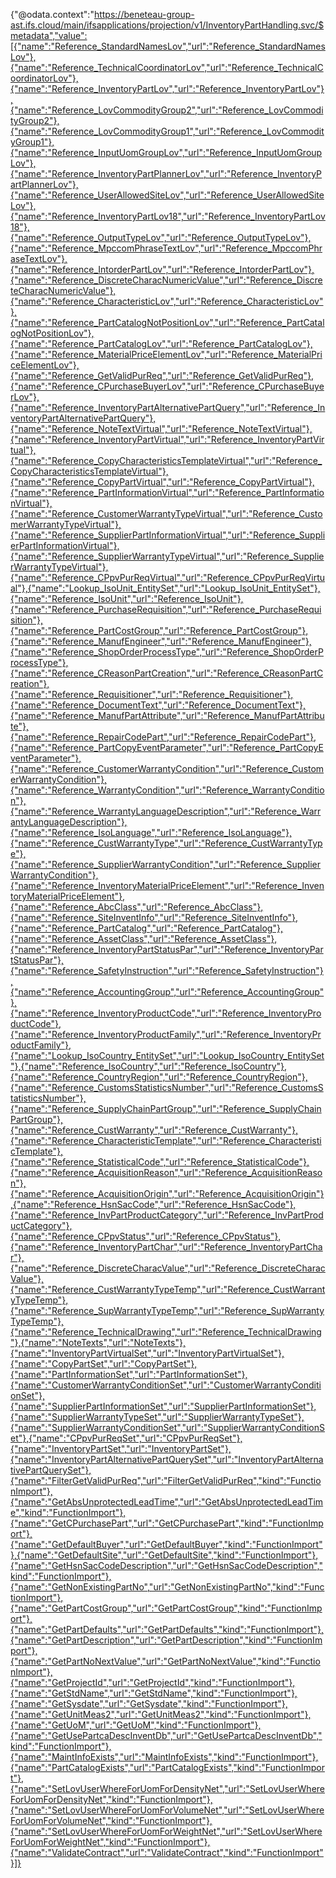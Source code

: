 {"@odata.context":"https://beneteau-group-ast.ifs.cloud/main/ifsapplications/projection/v1/InventoryPartHandling.svc/$metadata","value":[{"name":"Reference_StandardNamesLov","url":"Reference_StandardNamesLov"},{"name":"Reference_TechnicalCoordinatorLov","url":"Reference_TechnicalCoordinatorLov"},{"name":"Reference_InventoryPartLov","url":"Reference_InventoryPartLov"},{"name":"Reference_LovCommodityGroup2","url":"Reference_LovCommodityGroup2"},{"name":"Reference_LovCommodityGroup1","url":"Reference_LovCommodityGroup1"},{"name":"Reference_InputUomGroupLov","url":"Reference_InputUomGroupLov"},{"name":"Reference_InventoryPartPlannerLov","url":"Reference_InventoryPartPlannerLov"},{"name":"Reference_UserAllowedSiteLov","url":"Reference_UserAllowedSiteLov"},{"name":"Reference_InventoryPartLov18","url":"Reference_InventoryPartLov18"},{"name":"Reference_OutputTypeLov","url":"Reference_OutputTypeLov"},{"name":"Reference_MpccomPhraseTextLov","url":"Reference_MpccomPhraseTextLov"},{"name":"Reference_IntorderPartLov","url":"Reference_IntorderPartLov"},{"name":"Reference_DiscreteCharacNumericValue","url":"Reference_DiscreteCharacNumericValue"},{"name":"Reference_CharacteristicLov","url":"Reference_CharacteristicLov"},{"name":"Reference_PartCatalogNotPositionLov","url":"Reference_PartCatalogNotPositionLov"},{"name":"Reference_PartCatalogLov","url":"Reference_PartCatalogLov"},{"name":"Reference_MaterialPriceElementLov","url":"Reference_MaterialPriceElementLov"},{"name":"Reference_GetValidPurReq","url":"Reference_GetValidPurReq"},{"name":"Reference_CPurchaseBuyerLov","url":"Reference_CPurchaseBuyerLov"},{"name":"Reference_InventoryPartAlternativePartQuery","url":"Reference_InventoryPartAlternativePartQuery"},{"name":"Reference_NoteTextVirtual","url":"Reference_NoteTextVirtual"},{"name":"Reference_InventoryPartVirtual","url":"Reference_InventoryPartVirtual"},{"name":"Reference_CopyCharacteristicsTemplateVirtual","url":"Reference_CopyCharacteristicsTemplateVirtual"},{"name":"Reference_CopyPartVirtual","url":"Reference_CopyPartVirtual"},{"name":"Reference_PartInformationVirtual","url":"Reference_PartInformationVirtual"},{"name":"Reference_CustomerWarrantyTypeVirtual","url":"Reference_CustomerWarrantyTypeVirtual"},{"name":"Reference_SupplierPartInformationVirtual","url":"Reference_SupplierPartInformationVirtual"},{"name":"Reference_SupplierWarrantyTypeVirtual","url":"Reference_SupplierWarrantyTypeVirtual"},{"name":"Reference_CPpvPurReqVirtual","url":"Reference_CPpvPurReqVirtual"},{"name":"Lookup_IsoUnit_EntitySet","url":"Lookup_IsoUnit_EntitySet"},{"name":"Reference_IsoUnit","url":"Reference_IsoUnit"},{"name":"Reference_PurchaseRequisition","url":"Reference_PurchaseRequisition"},{"name":"Reference_PartCostGroup","url":"Reference_PartCostGroup"},{"name":"Reference_ManufEngineer","url":"Reference_ManufEngineer"},{"name":"Reference_ShopOrderProcessType","url":"Reference_ShopOrderProcessType"},{"name":"Reference_CReasonPartCreation","url":"Reference_CReasonPartCreation"},{"name":"Reference_Requisitioner","url":"Reference_Requisitioner"},{"name":"Reference_DocumentText","url":"Reference_DocumentText"},{"name":"Reference_ManufPartAttribute","url":"Reference_ManufPartAttribute"},{"name":"Reference_RepairCodePart","url":"Reference_RepairCodePart"},{"name":"Reference_PartCopyEventParameter","url":"Reference_PartCopyEventParameter"},{"name":"Reference_CustomerWarrantyCondition","url":"Reference_CustomerWarrantyCondition"},{"name":"Reference_WarrantyCondition","url":"Reference_WarrantyCondition"},{"name":"Reference_WarrantyLanguageDescription","url":"Reference_WarrantyLanguageDescription"},{"name":"Reference_IsoLanguage","url":"Reference_IsoLanguage"},{"name":"Reference_CustWarrantyType","url":"Reference_CustWarrantyType"},{"name":"Reference_SupplierWarrantyCondition","url":"Reference_SupplierWarrantyCondition"},{"name":"Reference_InventoryMaterialPriceElement","url":"Reference_InventoryMaterialPriceElement"},{"name":"Reference_AbcClass","url":"Reference_AbcClass"},{"name":"Reference_SiteInventInfo","url":"Reference_SiteInventInfo"},{"name":"Reference_PartCatalog","url":"Reference_PartCatalog"},{"name":"Reference_AssetClass","url":"Reference_AssetClass"},{"name":"Reference_InventoryPartStatusPar","url":"Reference_InventoryPartStatusPar"},{"name":"Reference_SafetyInstruction","url":"Reference_SafetyInstruction"},{"name":"Reference_AccountingGroup","url":"Reference_AccountingGroup"},{"name":"Reference_InventoryProductCode","url":"Reference_InventoryProductCode"},{"name":"Reference_InventoryProductFamily","url":"Reference_InventoryProductFamily"},{"name":"Lookup_IsoCountry_EntitySet","url":"Lookup_IsoCountry_EntitySet"},{"name":"Reference_IsoCountry","url":"Reference_IsoCountry"},{"name":"Reference_CountryRegion","url":"Reference_CountryRegion"},{"name":"Reference_CustomsStatisticsNumber","url":"Reference_CustomsStatisticsNumber"},{"name":"Reference_SupplyChainPartGroup","url":"Reference_SupplyChainPartGroup"},{"name":"Reference_CustWarranty","url":"Reference_CustWarranty"},{"name":"Reference_CharacteristicTemplate","url":"Reference_CharacteristicTemplate"},{"name":"Reference_StatisticalCode","url":"Reference_StatisticalCode"},{"name":"Reference_AcquisitionReason","url":"Reference_AcquisitionReason"},{"name":"Reference_AcquisitionOrigin","url":"Reference_AcquisitionOrigin"},{"name":"Reference_HsnSacCode","url":"Reference_HsnSacCode"},{"name":"Reference_InvPartProductCategory","url":"Reference_InvPartProductCategory"},{"name":"Reference_CPpvStatus","url":"Reference_CPpvStatus"},{"name":"Reference_InventoryPartChar","url":"Reference_InventoryPartChar"},{"name":"Reference_DiscreteCharacValue","url":"Reference_DiscreteCharacValue"},{"name":"Reference_CustWarrantyTypeTemp","url":"Reference_CustWarrantyTypeTemp"},{"name":"Reference_SupWarrantyTypeTemp","url":"Reference_SupWarrantyTypeTemp"},{"name":"Reference_TechnicalDrawing","url":"Reference_TechnicalDrawing"},{"name":"NoteTexts","url":"NoteTexts"},{"name":"InventoryPartVirtualSet","url":"InventoryPartVirtualSet"},{"name":"CopyPartSet","url":"CopyPartSet"},{"name":"PartInformationSet","url":"PartInformationSet"},{"name":"CustomerWarrantyConditionSet","url":"CustomerWarrantyConditionSet"},{"name":"SupplierPartInformationSet","url":"SupplierPartInformationSet"},{"name":"SupplierWarrantyTypeSet","url":"SupplierWarrantyTypeSet"},{"name":"SupplierWarrantyConditionSet","url":"SupplierWarrantyConditionSet"},{"name":"CPpvPurReqSet","url":"CPpvPurReqSet"},{"name":"InventoryPartSet","url":"InventoryPartSet"},{"name":"InventoryPartAlternativePartQuerySet","url":"InventoryPartAlternativePartQuerySet"},{"name":"FilterGetValidPurReq","url":"FilterGetValidPurReq","kind":"FunctionImport"},{"name":"GetAbsUnprotectedLeadTime","url":"GetAbsUnprotectedLeadTime","kind":"FunctionImport"},{"name":"GetCPurchasePart","url":"GetCPurchasePart","kind":"FunctionImport"},{"name":"GetDefaultBuyer","url":"GetDefaultBuyer","kind":"FunctionImport"},{"name":"GetDefaultSite","url":"GetDefaultSite","kind":"FunctionImport"},{"name":"GetHsnSacCodeDescription","url":"GetHsnSacCodeDescription","kind":"FunctionImport"},{"name":"GetNonExistingPartNo","url":"GetNonExistingPartNo","kind":"FunctionImport"},{"name":"GetPartCostGroup","url":"GetPartCostGroup","kind":"FunctionImport"},{"name":"GetPartDefaults","url":"GetPartDefaults","kind":"FunctionImport"},{"name":"GetPartDescription","url":"GetPartDescription","kind":"FunctionImport"},{"name":"GetPartNoNextValue","url":"GetPartNoNextValue","kind":"FunctionImport"},{"name":"GetProjectId","url":"GetProjectId","kind":"FunctionImport"},{"name":"GetStdName","url":"GetStdName","kind":"FunctionImport"},{"name":"GetSysdate","url":"GetSysdate","kind":"FunctionImport"},{"name":"GetUnitMeas2","url":"GetUnitMeas2","kind":"FunctionImport"},{"name":"GetUoM","url":"GetUoM","kind":"FunctionImport"},{"name":"GetUsePartcaDescInventDb","url":"GetUsePartcaDescInventDb","kind":"FunctionImport"},{"name":"MaintInfoExists","url":"MaintInfoExists","kind":"FunctionImport"},{"name":"PartCatalogExists","url":"PartCatalogExists","kind":"FunctionImport"},{"name":"SetLovUserWhereForUomForDensityNet","url":"SetLovUserWhereForUomForDensityNet","kind":"FunctionImport"},{"name":"SetLovUserWhereForUomForVolumeNet","url":"SetLovUserWhereForUomForVolumeNet","kind":"FunctionImport"},{"name":"SetLovUserWhereForUomForWeightNet","url":"SetLovUserWhereForUomForWeightNet","kind":"FunctionImport"},{"name":"ValidateContract","url":"ValidateContract","kind":"FunctionImport"}]}